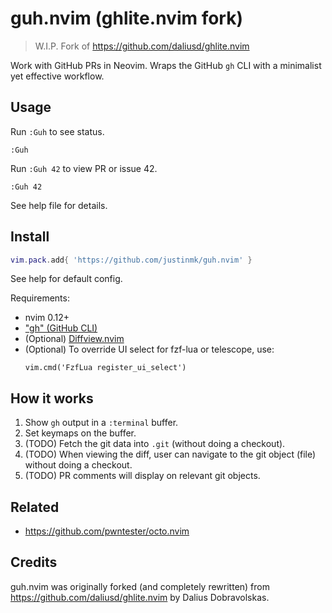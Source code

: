 # guh.nvim (ghlite.nvim fork)

> W.I.P. Fork of https://github.com/daliusd/ghlite.nvim

Work with GitHub PRs in Neovim. Wraps the GitHub `gh` CLI with a minimalist yet
effective workflow.

## Usage

Run `:Guh` to see status.

    :Guh

Run `:Guh 42` to view PR or issue 42.

    :Guh 42

See help file for details.

## Install

```lua
vim.pack.add{ 'https://github.com/justinmk/guh.nvim' }
```

See help for default config.

Requirements:
- nvim 0.12+
- ["gh" (GitHub CLI)](https://cli.github.com/)
- (Optional) [Diffview.nvim](https://github.com/sindrets/diffview.nvim)
- (Optional) To override UI select for fzf-lua or telescope, use:
  ```
  vim.cmd('FzfLua register_ui_select')
  ```

## How it works

1. Show `gh` output in a `:terminal` buffer.
2. Set keymaps on the buffer.
3. (TODO) Fetch the git data into `.git` (without doing a checkout).
4. (TODO) When viewing the diff, user can navigate to the git object (file)
   without doing a checkout.
5. (TODO) PR comments will display on relevant git objects.

## Related

- https://github.com/pwntester/octo.nvim

## Credits

guh.nvim was originally forked (and completely rewritten) from
https://github.com/daliusd/ghlite.nvim by Dalius Dobravolskas.
